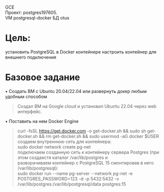 GCE   
Проект: postgres197605.  
VM postgresql-docker 
БД otus

# Цель:
установить PostgreSQL в Docker контейнере
настроить контейнер для внешнего подключения

# Базовое задание 

• Создать ВМ с Ubuntu 20.04/22.04 или развернуть докер любым удобным способом
> Создал ВМ на Google cloud и установил Ubuntu 22.04 через web интерфейс.   

• Поставить на нем Docker Engine
> curl -fsSL https://get.docker.com -o get-docker.sh && sudo sh get-docker.sh && rm get-docker.sh && sudo usermod -aG docker $USER   
> создаем внутреннюю  сеть для контейнера:    
> sudo docker network create pg-net   
> подключаем созданную сеть к контейнеру сервера Postgres 
> (при этом создаестя каталог /var/lib/postgres и    
>     разворачиваем контейнер с PostgreSQL 15 смонтировав в него /var/lib/postgresql):    
> sudo docker run --name pg-server --network pg-net -e POSTGRES_PASSWORD=123 -d -p 5432:5432 -v  
> /var/lib/postgres:/var/lib/postgresql/data postgres:15    
> 
> 
> 
